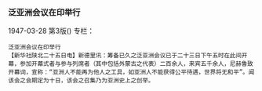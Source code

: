 ### 泛亚洲会议在印举行

1947-03-28
第3版()
专栏：

    泛亚洲会议在印举行
    【新华社陕北二十五日电】新德里讯：筹备已久之泛亚洲会议已于二十三日下午五时在此间开幕，参加开幕式者与参与列席者（其中包括外蒙古之代表）二百余人，来宾五千余人，尼赫鲁致开幕词，宣称：“亚洲人不能再为他人之工具，如亚洲人不能获得公平待遇，世界将无和平”。闻该会之会期定为十日，该会之召集乃为亚洲史上之创举。
